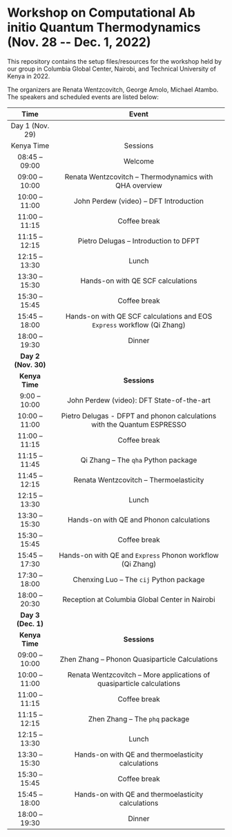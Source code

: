 # Workshop on Computational Ab initio Quantum Thermodynamics (Nov. 28 -- Dec. 1, 2022)

This repository contains the setup files/resources for the workshop held by
our group in Columbia Global Center, Nairobi, and Technical University of Kenya in 2022.

The organizers are Renata Wentzcovitch, George Amolo, Michael Atambo.
The speakers and scheduled events are listed below:

|        Time         |                                  Event                                  |
| :-----------------: | :---------------------------------------------------------------------: |
|   Day 1 (Nov. 29)   |                                                                         |
|     Kenya Time      |                                Sessions                                 |
|    08:45 – 09:00    |                                 Welcome                                 |
|    09:00 – 10:00    |         Renata Wentzcovitch – Thermodynamics with QHA overview          |
|    10:00 – 11:00    |                 John Perdew (video) – DFT Introduction                  |
|    11:00 – 11:15    |                              Coffee break                               |
|    11:15 – 12:15    |                  Pietro Delugas – Introduction to DFPT                  |
|    12:15 – 13:30    |                                  Lunch                                  |
|    13:30 – 15:30    |                    Hands-on with QE SCF calculations                    |
|    15:30 – 15:45    |                              Coffee break                               |
|    15:45 – 18:00    | Hands-on with QE SCF calculations and EOS `Express` workflow (Qi Zhang) |
|    18:00 – 19:30    |                                 Dinner                                  |
| **Day 2 (Nov. 30)** |                                                                         |
|   **Kenya Time**    |                              **Sessions**                               |
|    9:00 – 10:00     |                John Perdew (video): DFT State-of-the-art                |
|    10:00 – 11:00    | Pietro Delugas - DFPT and phonon calculations with the Quantum ESPRESSO |
|    11:00 – 11:15    |                              Coffee break                               |
|    11:15 – 11:45    |                   Qi Zhang – The `qha` Python package                   |
|    11:45 – 12:15    |                 Renata Wentzcovitch – Thermoelasticity                  |
|    12:15 – 13:30    |                                  Lunch                                  |
|    13:30 – 15:30    |                Hands-on with QE and Phonon calculations                 |
|    15:30 – 15:45    |                              Coffee break                               |
|    15:45 – 17:30    |        Hands-on with QE and `Express` Phonon workflow (Qi Zhang)        |
|    17:30 – 18:00    |                 Chenxing Luo – The `cij` Python package                 |
|    18:00 – 20:30    |             Reception at Columbia Global Center in Nairobi              |
| **Day 3 (Dec. 1)**  |                                                                         |
|   **Kenya Time**    |                              **Sessions**                               |
|    09:00 – 10:00    |             Zhen Zhang – Phonon Quasiparticle Calculations              |
|    10:00 – 11:00    |  Renata Wentzcovitch – More applications of quasiparticle calculations  |
|    11:00 – 11:15    |                              Coffee break                               |
|    11:15 – 12:15    |                     Zhen Zhang – The `phq` package                      |
|    12:15 – 13:30    |                                  Lunch                                  |
|    13:30 – 15:30    |           Hands-on with QE and thermoelasticity calculations            |
|    15:30 – 15:45    |                              Coffee break                               |
|    15:45 – 18:00    |           Hands-on with QE and thermoelasticity calculations            |
|    18:00 – 19:30    |                                 Dinner                                  |
